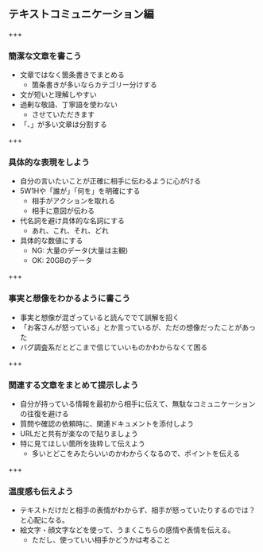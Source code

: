 ## テキストコミュニケーション編

+++

### 簡潔な文章を書こう

* 文章ではなく箇条書きでまとめる
  * 箇条書きが多いならカテゴリー分けする
* 文が短いと理解しやすい
* 過剰な敬語、丁寧語を使わない
  * させていただきます
* 「、」が多い文章は分割する

+++

### 具体的な表現をしよう

* 自分の言いたいことが正確に相手に伝わるように心がける
* 5W1Hや「誰が」「何を」を明確にする
  * 相手がアクションを取れる
  * 相手に意図が伝わる
* 代名詞を避け具体的な名詞にする
  * あれ、これ、それ、どれ
* 具体的な数値にする
  * NG: 大量のデータ(大量は主観)
  * OK: 20GBのデータ

+++

### 事実と想像をわかるように書こう

* 事実と想像が混ざっていると読んででて誤解を招く
* 「お客さんが怒っている」とか言っているが、ただの想像だったことがあった
* バグ調査系だとどこまで信じていいものかわからなくて困る

+++

### 関連する文章をまとめて提示しよう

* 自分が持っている情報を最初から相手に伝えて、無駄なコミュニケーションの往復を避ける
* 質問や確認の依頼時に、関連ドキュメントを添付しよう
* URLだと共有が楽なので貼りましょう
* 特に見てほしい箇所を抜粋して伝えよう
  * 多いとどこをみたらいいのかわからくなるので、ポイントを伝える

+++

### 温度感も伝えよう

* テキストだけだと相手の表情がわからず、相手が怒っていたりするのでは？と心配になる。
* 絵文字・顔文字などを使って、うまくこちらの感情や表情を伝える。
  * ただし、使っていい相手かどうかは考ること
